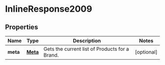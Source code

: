 
# InlineResponse2009

## Properties
Name | Type | Description | Notes
------------ | ------------- | ------------- | -------------
**meta** | [**Meta**](Meta.md) | Gets the current list of Products for a Brand. |  [optional]



